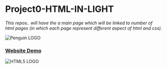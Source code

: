 # Project0-HTML-IN-LIGHT
*This repos.. will have the a main page which will be linked to number of html pages (in which each page represent different aspect of html and css).*

![Penguin LOGO](https://ninzarj01.github.io/Project0-HTML-IN-LIGHT/Images/favicon.ico "Penguin LOGO")

### **[Website Demo](https://ninzarj01.github.io/Project0-HTML-IN-LIGHT/)**
  
![HTML5 LOGO](https://ninzarj01.github.io/Project0-HTML-IN-LIGHT/Images/html5-badge-h-css3-semantics.png "HTML5 LOGO")
